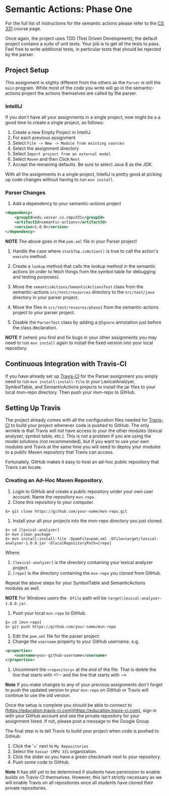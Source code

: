 #  Semantic Actions: Phase One

For the full list of instructions for the semantic actions please refer to the
[CS 331](http://www.cs.vassar.edu/~cs331) course page.

Once again, the project uses TDD (Test Driven Development); the default 
project contains a suite of unit tests.  Your job is to get all the tests
to pass.  Feel free to write additional tests, in particular tests that
should be rejected by the parser.

## Project Setup

This assignment is slighty different from the others as the `Parser` is still 
the `main` program.  While most of the code you write will go in the semantic-actions
project the actions themselves are called by the parser.

### IntelliJ

If you don't have all your assignments in a single project, now might be a
a good time to create a single project, as follows: 

1. Create a new Empty Project in IntelliJ
1. For each previous assignment
  1. Select `File -> New -> Module from existing sources`
  1. Select the assignment directory
  1. Select `Import project from an external model`
  1. Select `Maven` and then Click `Next`
  1. Accept the remaining defaults. Be sure to select Java 8 as the JDK.

With all the assignments in a single project, IntelliJ is pretty good at
picking up code changes without having to run `mvn install`.

### Parser Changes

1. Add a dependency to your semantic-actions project

  ```xml
  <dependency>
      <groupId>edu.vassar.cs.cmpu331</groupId>    
      <artifactId>semantic-actions</artifactId>
      <version>1.0.0</version>
  </dependency>
  ```
  **NOTE** The above goes in the `pom.xml` file in your Parser project!
  
1. Handle the case where `stackTop.isAction()` is true to call the action's
`execute` method.

1. Create a `lookup` method that calls the lookup method in the semantic actions (in order to fetch things from the symbol table for debugging and testing purposes).

1. Move the `semanticActions/SemanticActionsTest` class from the semantic-actions
`src/test/resources` directory to the `src/test/java` directory in your parser project.

1. Move the files in `src/test/resoures/phase1` from the semantic-actions project
to your parser project.

1. Disable the `ParserTest` class by adding a `@Ignore` annotation just before
the class declaration.

**NOTE** If (when) you find and fix bugs in your other assignments you may
need to run `mvn install` again to install the fixed version into your
local repository.

## Continuous Integration with Travis-CI

If you have already set up [Travis-CI](https://education.travis-ci.com)
for the Parser assignment you simply need to run `mvn install:install-file`
in your LexicalAnalzyer, SymbolTable, and SemanticActions projects to 
install the jar files to your local mvn-repo directory. Then push your mvn-repo to
GitHub.

## Setting Up Travis

The project already comes with all the configuration files needed for 
[Travis-CI](https://education.travis-ci.com) to build your project whenever
code is pushed to GitHub.  The only wrinkle is that Travis will not have access
to your the other modules (lexical analyzer, symbol table, etc.). This is not a problem if you are using the model
solutions (not recommended), but if you want
to use your own modules and Travis at the same time you will need
to deploy your modules to a public Maven repository that Travis
can access.

Fortunately, GitHub makes it easy to host an ad-hoc public repository that
Travis can locate.

### Creating an Ad-Hoc Maven Repository.

1. Login to GitHub and create a public repository under your own user account.
  Name the repository `mvn-repo`.
1. Clone this repository to your computer.
  
  ```
  $> git clone https://github.com/your-name/mvn-repo.git
  ```
1. Install your all your projects into the mvn-repo directory you just cloned.
  
  ```
  $> cd [lexical-analyzer] 
  $> mvn clean package
  $> mvn install:install-file -DpomFile=pom.xml -Dfile=target/lexical-analyzer-1.0.0.jar -DlocalRepositoryPath=[repo]
  ```

  Where:

  1. `[lexical-analyzer]` is the directory containing your lexical analyzer project.
  1. `[repo]` is the directory containing the `mvn-repo` you cloned from GitHub.

  Repeat the above steps for your SymbolTable and SemanticActions modules as well.
  
  **NOTE** For Windows users the `-Dfile` path will be `target\lexical-analyzer-1.0.0.jar`.
1. Push your local `mvn-repo` to GitHub.

  ```
  $> cd [mvn-repo]
  $> git push https://github.com/your-name/mvn-repo
  ```
1. Edit the `pom.xml` file for the parser project:
  1. Change the `username` property to your GitHub username. e.g.
  ```xml
  <properties>
      <username>your-github-username</username>
  </properties>
  ```
  1. Uncomment the `<repository>` at the end of the file.  That is delete
  the line that starts with &lt;!-- and the line that starts with --&gt;
  
**Note** If you make changes to any of your previous assignments don't forget to push the
updated version to your `mvn-repo` on GitHub or Travis will continue to
use the old version.

Once the setup is complete you should be able to connect to [https://education.travis-ci.com](https://education.travis-ci.com),
sign in with your GitHub account and see the private repository for your
assignment listed.  If not, please post a message to the Google Group.

The final step is to tell Travis to build your project when code is pushed to GitHub:
 
1. Click the '+' next to `My Repositories`
1. Select the `Vassar CMPU 331` organization.
1. Click the slider so you have a green checkmark next to your repository.
1. Push some code to GitHub.

**Note** It has still yet to be determined if students have permission to enable builds on
Travis-CI themselves.  However, this isn't strictly necessary as we will enable
Travis on all repositories once all students have cloned their private 
repositories.
